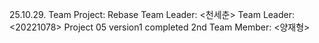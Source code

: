 25.10.29. Team Project: Rebase
Team Leader: <천세춘>
Team Leader: <20221078>
Project 05 version1 completed
2nd Team Member: <양재형>
